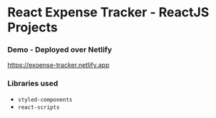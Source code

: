 # React Expense Tracker - ReactJS Projects

### Demo - Deployed over Netlify

https://exoense-tracker.netlify.app

### Libraries used

- `styled-components`
- `react-scripts`
